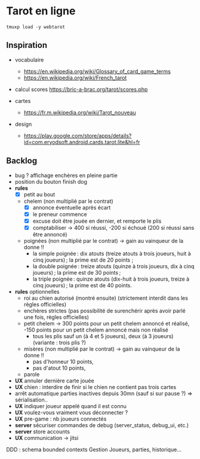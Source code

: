 Tarot en ligne
==============

`tmuxp load -y webtarot`

## Inspiration

* vocabulaire
  * https://en.wikipedia.org/wiki/Glossary_of_card_game_terms
  * https://en.wikipedia.org/wiki/French_tarot

* calcul scores https://bric-a-brac.org/tarot/scores.php

* cartes
  - https://fr.m.wikipedia.org/wiki/Tarot_nouveau

* design
  * https://play.google.com/store/apps/details?id=com.eryodsoft.android.cards.tarot.lite&hl=fr

## Backlog

- bug ? affichage enchères en pleine partie
- position du bouton finish dog
- **rules**
  - [x] petit au bout
  - chelem (non multiplié par le contrat)
     - [x] annonce éventuelle après écart
     - [x] le preneur commence
     - [x] excuse doit être jouée en dernier, et remporte le plis
     - [x] comptabiliser -> 400 si réussi, -200 si échoué (200 si réussi sans être annoncé)
  - poignées (non multiplié par le contrat) -> gain au vainqueur de la donne !!
    - la simple poignée : dix atouts (treize atouts à trois joueurs, huit à cinq joueurs) ; la prime est de 20 points ;
    - la double poignée : treize atouts (quinze à trois joueurs, dix à cinq joueurs) ; la prime est de 30 points ;
    - la triple poignée : quinze atouts (dix-huit à trois joueurs, treize à cinq joueurs) ; la prime est de 40 points.
- **rules** optionnelles
  - roi au chien autorisé (montré ensuite) (strictement interdit dans les règles officielles)
  - enchères strictes (pas possibilité de surenchérir après avoir parlé une fois, règles officielles)
  - petit chelem 
    -> 300 points pour un petit chelem annoncé et réalisé, -150 points pour un petit chelem annoncé mais non réalisé
    - tous les plis sauf un (à 4 et 5 joueurs), deux (à 3 joueurs) (variante : trois plis ?)
  - misères (non multiplié par le contrat) -> gain au vainqueur de la donne !!
    - pas d'honneur 10 points,
    - pas d'atout 10 points, 
  - parole
- **UX** annuler dernière carte jouée
- **UX** chien : interdire de finir si le chien ne contient pas trois cartes
- arrêt automatique parties inactives depuis 30mn (sauf si sur pause ?) => sérialisation..
- **UX** indiquer joueur appelé quand il est connu
- **UX** voulez-vous vraiment vous déconnecter ?
- **UX** pre-game : nb joueurs connectés
- **server** sécuriser commandes de debug (server_status, debug_ui, etc.)
- **server** store accounts
- **UX** communication -> jitsi


DDD : schema bounded contexts
Gestion Joueurs, parties, historique...
